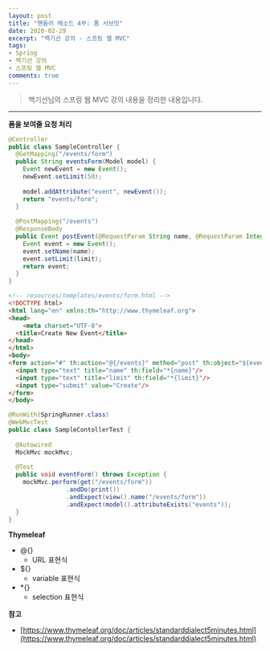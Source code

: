 ```yaml
---
layout: post 
title: "핸들러 메소드 4부: 폼 서브밋"
date: 2020-02-29
excerpt: "백기선 강의 - 스프링 웹 MVC"
tags: 
- Spring
- 백기선 강의
- 스프링 웹 MVC
comments: true 
---
```


>백기선님의 스프링 웹 MVC 강의 내용을 정리한 내용입니다.
---

**폼을 보여줄 요청 처리**

```java
@Controller
public class SampleController {
  @GetMapping("/events/form")
  public String eventsForm(Model model) {
    Event newEvent = new Event();
    newEvent.setLimit(50);
    
    model.addAttribute("event", newEvent());
    return "events/form";
  }
  
  @PostMapping("/events")
  @ResponseBody
  public Event postEvent(@RequestParam String name, @RequestParam Integer limit) {
    Event event = new Event();
    event.setName(name);
    event.setLimit(limit);
    return event;
  }
}
```

```html
<!-- resources/templates/events/form.html -->
<!DOCTYPE html>
<html lang="en" xmlns:th="http://www.thymeleaf.org">
<head>
	<meta charset="UTF-8">
  <title>Create New Event</title>
</head>
</html>
<body>
<form action="#" th:action="@{/events}" method="post" th:object="${event}">
  <input type="text" title="name" th:field="*{name}"/>
  <input type="text" title="limit" th:field="*{limit}"/>
  <input type="submit" value="Create"/>
</form>
</body>
```

```java
@RunWith(SpringRunner.class)
@WebMvcTest
public class SampleContollerTest {
  
  @Autowired
  MockMvc mockMvc;
  
  @Test
  public void eventForm() throws Exception {
    mockMvc.perform(get("/events/form"))
      			.andDo(print())
      			.andExpect(view().name("/events/form"))
      			.andExpect(model().attributeExists("events"));
  }
}
```



**Thymeleaf**

* @{}
  * URL 표현식
* ${}
  * variable 표현식
* *{}
  * selection 표현식



**참고**

* [https://www.thymeleaf.org/doc/articles/standarddialect5minutes.html](https://www.thymeleaf.org/doc/articles/standarddialect5minutes.html)
